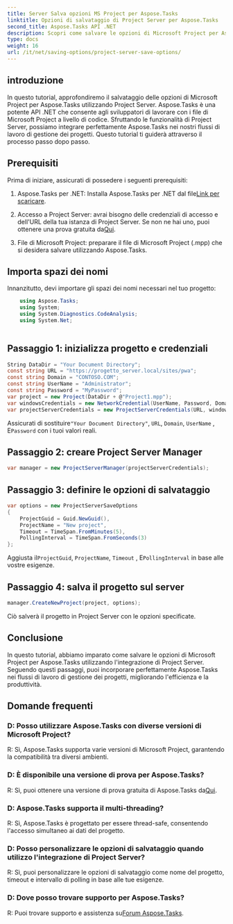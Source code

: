 ```yaml
---
title: Server Salva opzioni MS Project per Aspose.Tasks
linktitle: Opzioni di salvataggio di Project Server per Aspose.Tasks
second_title: Aspose.Tasks API .NET
description: Scopri come salvare le opzioni di Microsoft Project per Aspose.Tasks utilizzando l'integrazione di Project Server. Migliora i flussi di lavoro di gestione dei progetti.
type: docs
weight: 16
url: /it/net/saving-options/project-server-save-options/
---
```

## introduzione
In questo tutorial, approfondiremo il salvataggio delle opzioni di Microsoft Project per Aspose.Tasks utilizzando Project Server. Aspose.Tasks è una potente API .NET che consente agli sviluppatori di lavorare con i file di Microsoft Project a livello di codice. Sfruttando le funzionalità di Project Server, possiamo integrare perfettamente Aspose.Tasks nei nostri flussi di lavoro di gestione dei progetti. Questo tutorial ti guiderà attraverso il processo passo dopo passo.
## Prerequisiti
Prima di iniziare, assicurati di possedere i seguenti prerequisiti:
1.  Aspose.Tasks per .NET: Installa Aspose.Tasks per .NET dal file[Link per scaricare](https://releases.aspose.com/tasks/net/).
   
2. Accesso a Project Server: avrai bisogno delle credenziali di accesso e dell'URL della tua istanza di Project Server. Se non ne hai uno, puoi ottenere una prova gratuita da[Qui](https://releases.aspose.com/).
3. File di Microsoft Project: preparare il file di Microsoft Project (.mpp) che si desidera salvare utilizzando Aspose.Tasks.

## Importa spazi dei nomi
Innanzitutto, devi importare gli spazi dei nomi necessari nel tuo progetto:
```csharp
    using Aspose.Tasks;
    using System;
    using System.Diagnostics.CodeAnalysis;
    using System.Net;
    
```
## Passaggio 1: inizializza progetto e credenziali
```csharp
String DataDir = "Your Document Directory";
const string URL = "https://progetto_server.local/sites/pwa";
const string Domain = "CONTOSO.COM";
const string UserName = "Administrator";
const string Password = "MyPassword";
var project = new Project(DataDir + @"Project1.mpp");
var windowsCredentials = new NetworkCredential(UserName, Password, Domain);
var projectServerCredentials = new ProjectServerCredentials(URL, windowsCredentials);
```
 Assicurati di sostituire`"Your Document Directory"`, `URL`, `Domain`, `UserName` , E`Password` con i tuoi valori reali.
## Passaggio 2: creare Project Server Manager
```csharp
var manager = new ProjectServerManager(projectServerCredentials);
```
## Passaggio 3: definire le opzioni di salvataggio
```csharp
var options = new ProjectServerSaveOptions
{
    ProjectGuid = Guid.NewGuid(),
    ProjectName = "New project",
    Timeout = TimeSpan.FromMinutes(5),
    PollingInterval = TimeSpan.FromSeconds(3)
};
```
 Aggiusta il`ProjectGuid`, `ProjectName`, `Timeout` , E`PollingInterval` in base alle vostre esigenze.
## Passaggio 4: salva il progetto sul server
```csharp
manager.CreateNewProject(project, options);
```
Ciò salverà il progetto in Project Server con le opzioni specificate.

## Conclusione
In questo tutorial, abbiamo imparato come salvare le opzioni di Microsoft Project per Aspose.Tasks utilizzando l'integrazione di Project Server. Seguendo questi passaggi, puoi incorporare perfettamente Aspose.Tasks nei flussi di lavoro di gestione dei progetti, migliorando l'efficienza e la produttività.
## Domande frequenti
### D: Posso utilizzare Aspose.Tasks con diverse versioni di Microsoft Project?
R: Sì, Aspose.Tasks supporta varie versioni di Microsoft Project, garantendo la compatibilità tra diversi ambienti.
### D: È disponibile una versione di prova per Aspose.Tasks?
 R: Sì, puoi ottenere una versione di prova gratuita di Aspose.Tasks da[Qui](https://releases.aspose.com/).
### D: Aspose.Tasks supporta il multi-threading?
R: Sì, Aspose.Tasks è progettato per essere thread-safe, consentendo l'accesso simultaneo ai dati del progetto.
### D: Posso personalizzare le opzioni di salvataggio quando utilizzo l'integrazione di Project Server?
R: Sì, puoi personalizzare le opzioni di salvataggio come nome del progetto, timeout e intervallo di polling in base alle tue esigenze.
### D: Dove posso trovare supporto per Aspose.Tasks?
 R: Puoi trovare supporto e assistenza su[Forum Aspose.Tasks](https://forum.aspose.com/c/tasks/15).